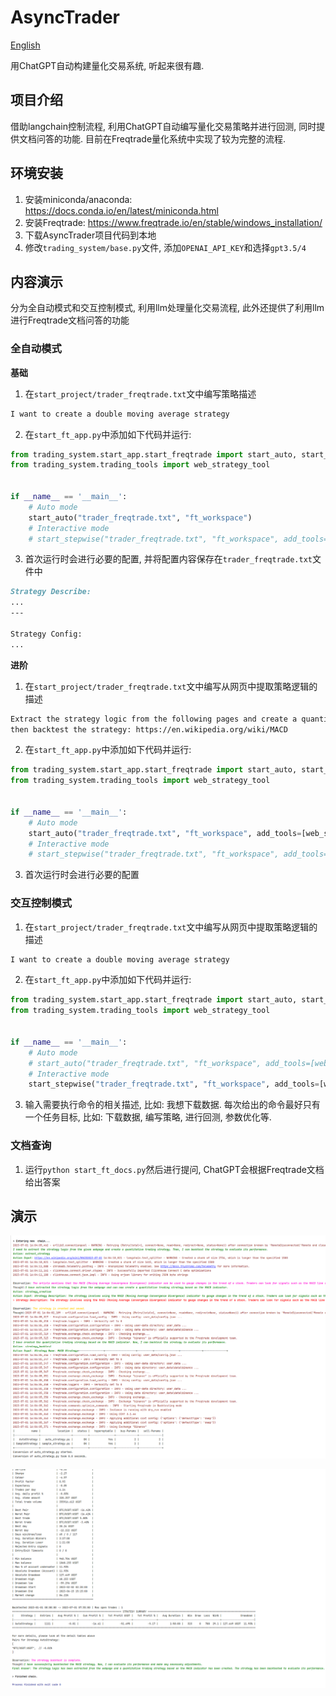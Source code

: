 # AsyncTrader
[English](../README.md)

用ChatGPT自动构建量化交易系统, 听起来很有趣.

## 项目介绍
借助langchain控制流程, 利用ChatGPT自动编写量化交易策略并进行回测, 同时提供文档问答的功能. 目前在Freqtrade量化系统中实现了较为完整的流程.

## 环境安装
1. 安装miniconda/anaconda: https://docs.conda.io/en/latest/miniconda.html
2. 安装Freqtrade: https://www.freqtrade.io/en/stable/windows_installation/
3. 下载AsyncTrader项目代码到本地
4. 修改`trading_system/base.py`文件, 添加`OPENAI_API_KEY`和选择`gpt3.5/4`

## 内容演示
分为全自动模式和交互控制模式, 利用llm处理量化交易流程, 此外还提供了利用llm进行Freqtrade文档问答的功能

### 全自动模式

**基础**
1. 在`start_project/trader_freqtrade.txt`文中编写策略描述
```markdown
I want to create a double moving average strategy
```
2. 在`start_ft_app.py`中添加如下代码并运行:
```python
from trading_system.start_app.start_freqtrade import start_auto, start_stepwise
from trading_system.trading_tools import web_strategy_tool


if __name__ == '__main__':
    # Auto mode
    start_auto("trader_freqtrade.txt", "ft_workspace")
    # Interactive mode
    # start_stepwise("trader_freqtrade.txt", "ft_workspace", add_tools=[web_strategy_tool])
```
3. 首次运行时会进行必要的配置, 并将配置内容保存在`trader_freqtrade.txt`文件中
```markdown
Strategy Describe:
...
---

Strategy Config:
...
```

**进阶**
1. 在`start_project/trader_freqtrade.txt`文中编写从网页中提取策略逻辑的描述
```markdown
Extract the strategy logic from the following pages and create a quantitative trading strategy,
then backtest the strategy: https://en.wikipedia.org/wiki/MACD
```
2. 在`start_ft_app.py`中添加如下代码并运行:
```python
from trading_system.start_app.start_freqtrade import start_auto, start_stepwise
from trading_system.trading_tools import web_strategy_tool


if __name__ == '__main__':
    # Auto mode
    start_auto("trader_freqtrade.txt", "ft_workspace", add_tools=[web_strategy_tool])
    # Interactive mode
    # start_stepwise("trader_freqtrade.txt", "ft_workspace", add_tools=[web_strategy_tool])
```
3. 首次运行时会进行必要的配置

### 交互控制模式
1. 在`start_project/trader_freqtrade.txt`文中编写从网页中提取策略逻辑的描述
```markdown
I want to create a double moving average strategy
```
2. 在`start_ft_app.py`中添加如下代码并运行:
```python
from trading_system.start_app.start_freqtrade import start_auto, start_stepwise
from trading_system.trading_tools import web_strategy_tool


if __name__ == '__main__':
    # Auto mode
    # start_auto("trader_freqtrade.txt", "ft_workspace", add_tools=[web_strategy_tool])
    # Interactive mode
    start_stepwise("trader_freqtrade.txt", "ft_workspace", add_tools=[web_strategy_tool])
```
3. 输入需要执行命令的相关描述, 比如: 我想下载数据. 每次给出的命令最好只有一个任务目标, 比如: 下载数据, 编写策略, 进行回测, 参数优化等. 

### 文档查询
1. 运行`python start_ft_docs.py`然后进行提问, ChatGPT会根据Freqtrade文档给出答案

## 演示

![](./pics/202307011610.png)

![](./pics/202307011611.png)
